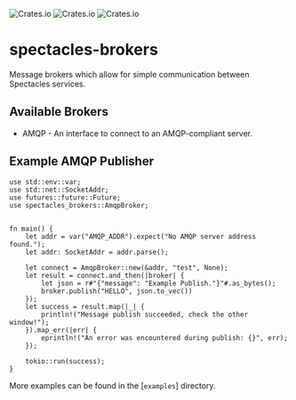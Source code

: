 ![Crates.io](https://img.shields.io/crates/v/spectacles-brokers.svg?style=for-the-badge) ![Crates.io](https://img.shields.io/crates/l/spectacles-brokers.svg?color=orange&style=for-the-badge) ![Crates.io](https://img.shields.io/crates/d/spectacles-brokers.svg?style=for-the-badge)

# spectacles-brokers

Message brokers which allow for simple communication between Spectacles services.

## Available Brokers
- AMQP - An interface to connect to an AMQP-compliant server.

## Example AMQP Publisher
```rust,norun
use std::env::var;
use std::net::SocketAddr;
use futures::future::Future;
use spectacles_brokers::AmqpBroker;


fn main() {
    let addr = var("AMQP_ADDR").expect("No AMQP server address found.");
    let addr: SocketAddr = addr.parse();
   
    let connect = AmqpBroker::new(&addr, "test", None);
    let result = connect.and_then(|broker| {
        let json = r#"{"message": "Example Publish."}"#.as_bytes();
        broker.publish("HELLO", json.to_vec())
    });
    let success = result.map(|_| {
        println!("Message publish succeeded, check the other window!");
    }).map_err(|err| {
        eprintln!("An error was encountered during publish: {}", err);
    });
    
    tokio::run(success);
}

```

More examples can be found in the [`examples`] directory.
